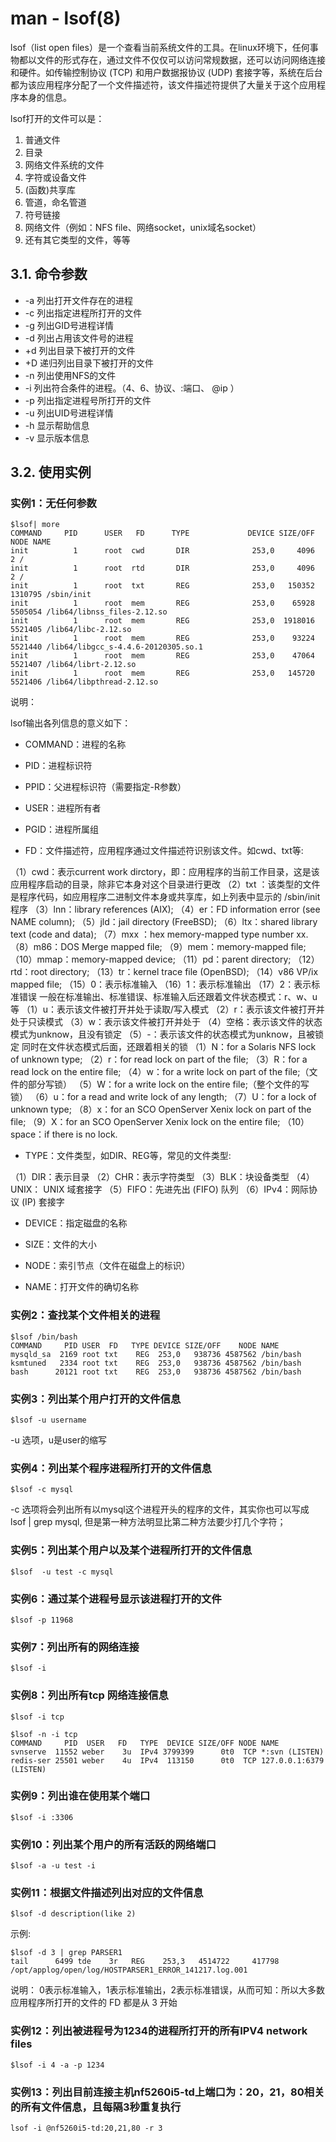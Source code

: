 # man - lsof(8)


lsof（list open files）是一个查看当前系统文件的工具。在linux环境下，任何事物都以文件的形式存在，通过文件不仅仅可以访问常规数据，还可以访问网络连接和硬件。如传输控制协议 (TCP) 和用户数据报协议 (UDP) 套接字等，系统在后台都为该应用程序分配了一个文件描述符，该文件描述符提供了大量关于这个应用程序本身的信息。

lsof打开的文件可以是：

1. 普通文件
2. 目录
3. 网络文件系统的文件
4. 字符或设备文件
5. (函数)共享库
6. 管道，命名管道
7. 符号链接
8. 网络文件（例如：NFS file、网络socket，unix域名socket）
9. 还有其它类型的文件，等等



## 3.1\. 命令参数

* -a 列出打开文件存在的进程
* -c 列出指定进程所打开的文件
* -g 列出GID号进程详情
* -d 列出占用该文件号的进程
* +d 列出目录下被打开的文件
* +D 递归列出目录下被打开的文件
* -n 列出使用NFS的文件
* -i 列出符合条件的进程。（4、6、协议、:端口、 @ip ）
* -p 列出指定进程号所打开的文件
* -u 列出UID号进程详情
* -h 显示帮助信息
* -v 显示版本信息





## 3.2\. 使用实例



### 实例1：无任何参数

```
$lsof| more
COMMAND     PID      USER   FD      TYPE             DEVICE SIZE/OFF       NODE NAME
init          1      root  cwd       DIR              253,0     4096          2 /
init          1      root  rtd       DIR              253,0     4096          2 /
init          1      root  txt       REG              253,0   150352    1310795 /sbin/init
init          1      root  mem       REG              253,0    65928    5505054 /lib64/libnss_files-2.12.so
init          1      root  mem       REG              253,0  1918016    5521405 /lib64/libc-2.12.so
init          1      root  mem       REG              253,0    93224    5521440 /lib64/libgcc_s-4.4.6-20120305.so.1
init          1      root  mem       REG              253,0    47064    5521407 /lib64/librt-2.12.so
init          1      root  mem       REG              253,0   145720    5521406 /lib64/libpthread-2.12.so
```

说明：

lsof输出各列信息的意义如下：

* COMMAND：进程的名称

* PID：进程标识符

* PPID：父进程标识符（需要指定-R参数）

* USER：进程所有者

* PGID：进程所属组

* FD：文件描述符，应用程序通过文件描述符识别该文件。如cwd、txt等:

（1）cwd：表示current work dirctory，即：应用程序的当前工作目录，这是该应用程序启动的目录，除非它本身对这个目录进行更改
（2）txt ：该类型的文件是程序代码，如应用程序二进制文件本身或共享库，如上列表中显示的 /sbin/init 程序
（3）lnn：library references (AIX);
（4）er：FD information error (see NAME column);
（5）jld：jail directory (FreeBSD);
（6）ltx：shared library text (code and data);
（7）mxx ：hex memory-mapped type number xx.
（8）m86：DOS Merge mapped file;
（9）mem：memory-mapped file;
（10）mmap：memory-mapped device;
（11）pd：parent directory;
（12）rtd：root directory;
（13）tr：kernel trace file (OpenBSD);
（14）v86  VP/ix mapped file;
（15）0：表示标准输入
（16）1：表示标准输出
（17）2：表示标准错误
一般在标准输出、标准错误、标准输入后还跟着文件状态模式：r、w、u等
（1）u：表示该文件被打开并处于读取/写入模式
（2）r：表示该文件被打开并处于只读模式
（3）w：表示该文件被打开并处于
（4）空格：表示该文件的状态模式为unknow，且没有锁定
（5）-：表示该文件的状态模式为unknow，且被锁定
同时在文件状态模式后面，还跟着相关的锁
（1）N：for a Solaris NFS lock of unknown type;
（2）r：for read lock on part of the file;
（3）R：for a read lock on the entire file;
（4）w：for a write lock on part of the file;（文件的部分写锁）
（5）W：for a write lock on the entire file;（整个文件的写锁）
（6）u：for a read and write lock of any length;
（7）U：for a lock of unknown type;
（8）x：for an SCO OpenServer Xenix lock on part      of the file;
（9）X：for an SCO OpenServer Xenix lock on the      entire file;
（10）space：if there is no lock.

* TYPE：文件类型，如DIR、REG等，常见的文件类型:

（1）DIR：表示目录
（2）CHR：表示字符类型
（3）BLK：块设备类型
（4）UNIX： UNIX 域套接字
（5）FIFO：先进先出 (FIFO) 队列
（6）IPv4：网际协议 (IP) 套接字
    

* DEVICE：指定磁盘的名称

* SIZE：文件的大小

* NODE：索引节点（文件在磁盘上的标识）

* NAME：打开文件的确切名称


### 实例2：查找某个文件相关的进程

```
$lsof /bin/bash
COMMAND     PID USER  FD   TYPE DEVICE SIZE/OFF    NODE NAME
mysqld_sa  2169 root txt    REG  253,0   938736 4587562 /bin/bash
ksmtuned   2334 root txt    REG  253,0   938736 4587562 /bin/bash
bash      20121 root txt    REG  253,0   938736 4587562 /bin/bash
```

### 实例3：列出某个用户打开的文件信息

```
$lsof -u username
```
-u 选项，u是user的缩写

### 实例4：列出某个程序进程所打开的文件信息

```
$lsof -c mysql
```

-c 选项将会列出所有以mysql这个进程开头的程序的文件，其实你也可以写成 lsof | grep mysql, 但是第一种方法明显比第二种方法要少打几个字符；

### 实例5：列出某个用户以及某个进程所打开的文件信息

```
$lsof  -u test -c mysql
```

### 实例6：通过某个进程号显示该进程打开的文件

```
$lsof -p 11968
```

### 实例7：列出所有的网络连接

```
$lsof -i
```

### 实例8：列出所有tcp 网络连接信息

```
$lsof -i tcp

$lsof -n -i tcp
COMMAND     PID  USER   FD   TYPE  DEVICE SIZE/OFF NODE NAME
svnserve  11552 weber    3u  IPv4 3799399      0t0  TCP *:svn (LISTEN)
redis-ser 25501 weber    4u  IPv4  113150      0t0  TCP 127.0.0.1:6379 (LISTEN)
```

### 实例9：列出谁在使用某个端口

```
$lsof -i :3306
```

### 实例10：列出某个用户的所有活跃的网络端口

```
$lsof -a -u test -i
```

### 实例11：根据文件描述列出对应的文件信息

```
$lsof -d description(like 2)
```

示例:

```
$lsof -d 3 | grep PARSER1
tail      6499 tde    3r   REG    253,3   4514722     417798 /opt/applog/open/log/HOSTPARSER1_ERROR_141217.log.001
```

说明： 0表示标准输入，1表示标准输出，2表示标准错误，从而可知：所以大多数应用程序所打开的文件的 FD 都是从 3 开始


### 实例12：列出被进程号为1234的进程所打开的所有IPV4 network files

```
$lsof -i 4 -a -p 1234
```

### 实例13：列出目前连接主机nf5260i5-td上端口为：20，21，80相关的所有文件信息，且每隔3秒重复执行


```
lsof -i @nf5260i5-td:20,21,80 -r 3
```
